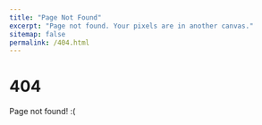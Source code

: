 ```yaml
---
title: "Page Not Found"
excerpt: "Page not found. Your pixels are in another canvas."
sitemap: false
permalink: /404.html
---
```


# 404
Page not found! :(